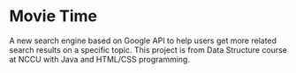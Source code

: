 # Movie Time
A new search engine based on Google API to help users get more related search results on a specific topic. This project is from Data Structure course at NCCU with Java and HTML/CSS programming.
